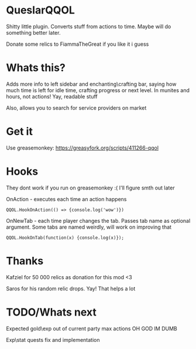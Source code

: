 # QueslarQQOL
Shitty little plugin. Converts stuff from actions to time. Maybe will do something better later.

Donate some relics to FiammaTheGreat if you like it i guess

# Whats this?
Adds more info to left sidebar and enchanting\crafting bar, saying how much time is left for idle time, crafting progress or next level. In munites and hours, not actions! Yay, readable stuff

Also, allows you to search for service providers on market

# Get it
Use greasemonkey: https://greasyfork.org/scripts/411266-qqol
# Hooks
They dont work if you run on greasemonkey :( I'll figure smth out later

OnAction - executes each time an action happens
```
QQOL.HookOnAction(() => {console.log('wow')})
```

OnNewTab - each time player changes the tab. Passes tab name as optional argument. Some tabs are named weirdly, will work on improving that
```
QQOL.HookOnTab(function(x) {console.log(x)});
```
# Thanks
Kafziel for 50 000 relics as donation for this mod <3

Saros for his random relic drops. Yay! That helps a lot


# TODO/Whats next
Expected gold\exp out of current party max actions
OH GOD IM DUMB

Exp\stat quests fix and implementation
